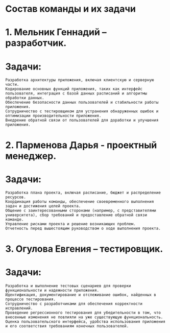 # Состав команды и их задачи
# 1. Мельник Геннадий – разработчик.
# Задачи:
	Разработка архитектуры приложения, включая клиентскую и серверную части.
	Кодирование основных функций приложения, таких как интерфейс пользователя, интеграция с базой данных расписаний и алгоритмы обработки данных.
	Обеспечение безопасности данных пользователей и стабильности работы приложения.
	Сотрудничество с тестировщиком для устранения обнаруженных ошибок и оптимизации производительности приложения.
	Внедрение обратной связи от пользователей для доработки и улучшения приложения.
# 2. Парменова Дарья - проектный менеджер.
# Задачи:
	Разработка плана проекта, включая расписание, бюджет и распределение ресурсов.
	Координация работы команды, обеспечение своевременного выполнения задач и достижения целей проекта.
	Общение с заинтересованными сторонами (например, с представителями университета), сбор требований и предоставление обратной связи команде.
	Управление рисками проекта и решение возникающих проблем.
	Отчетность перед вышестоящим руководством о ходе выполнения проекта.
# 3. Огулова Евгения – тестировщик.
# Задачи:
	Разработка и выполнение тестовых сценариев для проверки функциональности и надежности приложения.
	Идентификация, документирование и отслеживание ошибок, найденных в процессе тестирования.
	Сотрудничество с разработчиками для обеспечения корректности исправлений.
	Проведение регрессионного тестирования для убедительности в том, что внесенные изменения не повлияли на уже существующую функциональность.
	Оценка пользовательского интерфейса, удобства использования приложения и его соответствия требованиям конечных пользователей.
